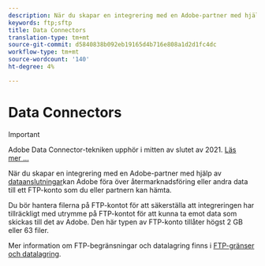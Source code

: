 ```yaml
---
description: När du skapar en integrering med en Adobe-partner med hjälp av dataanslutningar kan Adobe föra över återmarknadsföring eller andra data till ett FTP-konto, som du eller partnern kan hämta.
keywords: ftp;sftp
title: Data Connectors
translation-type: tm+mt
source-git-commit: d5840838b092eb19165d4b716e808a1d2d1fc4dc
workflow-type: tm+mt
source-wordcount: '140'
ht-degree: 4%

---
```



# Data Connectors

>[!IMPORTANT]
>
>Adobe Data Connector-tekniken upphör i mitten av slutet av 2021. [Läs mer …](/help/import/data-connectors/data-connectors-eol.md)

När du skapar en integrering med en Adobe-partner med hjälp av [dataanslutningar](https://www.adobeexchange.com/experiencecloud.html)kan Adobe föra över återmarknadsföring eller andra data till ett FTP-konto som du eller partnern kan hämta.

Du bör hantera filerna på FTP-kontot för att säkerställa att integreringen har tillräckligt med utrymme på FTP-kontot för att kunna ta emot data som skickas till det av Adobe. Den här typen av FTP-konto tillåter högst 2 GB eller 63 filer.

Mer information om FTP-begränsningar och datalagring finns i [FTP-gränser och datalagring](/help/export/ftp-and-sftp/ftp-limits.md).
